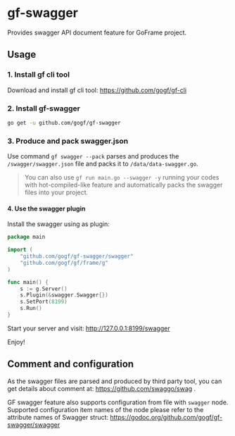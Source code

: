 # gf-swagger

Provides swagger API document feature for GoFrame project.

## Usage

### 1. Install gf cli tool

Download and install gf cli tool: https://github.com/gogf/gf-cli


### 2. Install gf-swagger

```sh
go get -u github.com/gogf/gf-swagger
```

### 3. Produce and pack swagger.json

Use command `gf swagger --pack` parses and produces the `/swagger/swagger.json` file and packs it to `/data/data-swagger.go`.

> You can also use `gf run main.go --swagger -y` running your codes with hot-compiled-like feature and automatically packs the swagger files into your project.

#### 4. Use the swagger plugin

Install the swagger using as plugin:

```go
package main

import (
	"github.com/gogf/gf-swagger/swagger"
	"github.com/gogf/gf/frame/g"
)

func main() {
    s := g.Server()
    s.Plugin(&swagger.Swagger{})
    s.SetPort(8199)
    s.Run()
}
```

Start your server and visit: http://127.0.0.1:8199/swagger

Enjoy!

## Comment and configuration

As the swagger files are parsed and produced by third party tool, 
you can get details about comment at: https://github.com/swaggo/swag .

GF swagger feature also supports configuration from file with `swagger` node.
Supported configuration item names of the node please refer to the attribute names of Swagger struct: 
https://godoc.org/github.com/gogf/gf-swagger/swagger


